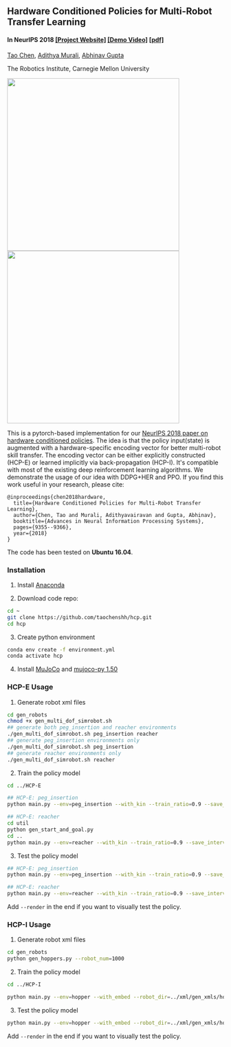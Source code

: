 ## Hardware Conditioned Policies for Multi-Robot Transfer Learning
#### In NeurIPS 2018 [[Project Website]](https://sites.google.com/view/robot-transfer-hcp/home) [[Demo Video]](https://youtu.be/8odcwNOtAwI) [[pdf]](https://arxiv.org/abs/1811.09864)

[Tao Chen](https://taochenshh.github.io), [Adithya Murali](http://adithyamurali.com), [Abhinav Gupta](http://www.cs.cmu.edu/~abhinavg)

The Robotics Institute, Carnegie Mellon University

<img src='images/hcp.png' width="400"> <img src="https://thumbs.gfycat.com/SafeNeighboringHydatidtapeworm-size_restricted.gif" width="400">

This is a pytorch-based implementation for our [NeurIPS 2018 paper on hardware conditioned policies](https://arxiv.org/abs/1811.09864).  The idea is that the policy input(state) is augmented with a hardware-specific encoding vector for better multi-robot skill transfer. The encoding vector can be either explicitly constructed (HCP-E) or learned implicitly via back-propagation (HCP-I). It's compatible with most of the existing deep reinforcement learning algorithms. We demonstrate the usage of our idea with DDPG+HER and PPO. If you find this work useful in your research, please cite:

	@inproceedings{chen2018hardware,
	  title={Hardware Conditioned Policies for Multi-Robot Transfer Learning},
	  author={Chen, Tao and Murali, Adithyavairavan and Gupta, Abhinav},
	  booktitle={Advances in Neural Information Processing Systems},
	  pages={9355--9366},
	  year={2018}
	}

The code has been tested on **Ubuntu 16.04**.

### Installation
1. Install [Anaconda](https://www.anaconda.com/download/#linux)

2. Download code repo:
```bash
cd ~
git clone https://github.com/taochenshh/hcp.git
cd hcp
```

3. Create python environment
```bash
conda env create -f environment.yml
conda activate hcp
```

4. Install [MuJoCo](https://www.roboti.us/index.html) and [mujoco-py 1.50](https://github.com/openai/mujoco-py)

### HCP-E Usage
1. Generate robot xml files
```bash
cd gen_robots
chmod +x gen_multi_dof_simrobot.sh
## generate both peg_insertion and reacher environments
./gen_multi_dof_simrobot.sh peg_insertion reacher
## generate peg_insertion environments only
./gen_multi_dof_simrobot.sh peg_insertion
## generate reacher environments only
./gen_multi_dof_simrobot.sh reacher
```

2. Train the policy model
```bash
cd ../HCP-E

## HCP-E: peg_insertion
python main.py --env=peg_insertion --with_kin --train_ratio=0.9 --save_interval=200 --robot_dir=../xml/gen_xmls/simrobot/peg_insertion --save_dir=peg_data/HCP-E

## HCP-E: reacher
cd util
python gen_start_and_goal.py
cd ..
python main.py --env=reacher --with_kin --train_ratio=0.9 --save_interval=200 --robot_dir=../xml/gen_xmls/simrobot/reacher --save_dir=reacher_data/HCP-E
```

3. Test the policy model
```bash
## HCP-E: peg_insertion
python main.py --env=peg_insertion --with_kin --train_ratio=0.9 --save_interval=200 --robot_dir=../xml/gen_xmls/simrobot/peg_insertion --save_dir=peg_data/HCP-E --test

## HCP-E: reacher
python main.py --env=reacher --with_kin --train_ratio=0.9 --save_interval=200 --robot_dir=../xml/gen_xmls/simrobot/reacher --save_dir=reacher_data/HCP-E --test
```
Add `--render` in the end if you want to visually test the policy.

### HCP-I Usage
1. Generate robot xml files
```bash
cd gen_robots
python gen_hoppers.py --robot_num=1000
```

2. Train the policy model
```bash
cd ../HCP-I

python main.py --env=hopper --with_embed --robot_dir=../xml/gen_xmls/hopper --save_dir=hopper_data/HCP-I
```

3. Test the policy model
```bash
python main.py --env=hopper --with_embed --robot_dir=../xml/gen_xmls/hopper --save_dir=hopper_data/HCP-I --test
```
Add `--render` in the end if you want to visually test the policy.

